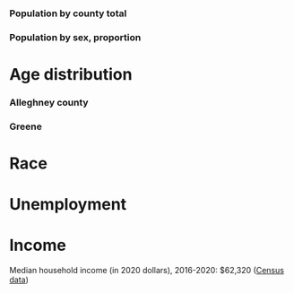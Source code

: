 ### Population by county total
<div class="flourish-embed flourish-chart" data-src="visualisation/11361192"><script src="https://public.flourish.studio/resources/embed.js"></script></div>


### Population by sex, proportion
<div class="flourish-embed flourish-chart" data-src="visualisation/11361049"><script src="https://public.flourish.studio/resources/embed.js"></script></div> 

# Age distribution 
### Alleghney county

<div class="flourish-embed flourish-chart" data-src="visualisation/11361247"><script src="https://public.flourish.studio/resources/embed.js"></script></div> 


### Greene 

<div class="flourish-embed flourish-chart" data-src="visualisation/11361999"><script src="https://public.flourish.studio/resources/embed.js"></script></div>


# Race 
<div class="flourish-embed flourish-chart" data-src="visualisation/11363519"><script src="https://public.flourish.studio/resources/embed.js"></script></div> 


# Unemployment 
<div class="flourish-embed flourish-chart" data-src="visualisation/11363593"><script src="https://public.flourish.studio/resources/embed.js"></script></div> 


# Income

Median household income (in 2020 dollars), 2016-2020: $62,320 ([Census data]([https://www.census.gov/quickfacts/alleghenycountypennsylvania]))

<div class="flourish-embed flourish-chart" data-src="visualisation/11363672"><script src="https://public.flourish.studio/resources/embed.js"></script></div> 

<div class="flourish-embed flourish-chart" data-src="visualisation/11363769"><script src="https://public.flourish.studio/resources/embed.js"></script></div>

